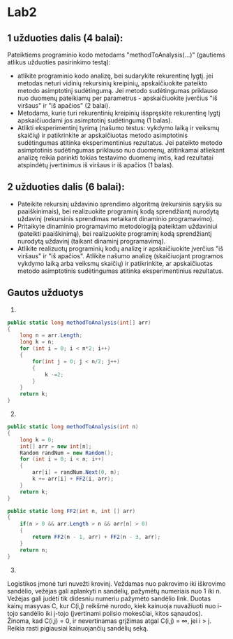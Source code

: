 # Lab2

## 1 užduoties dalis (4 balai):
Pateiktiems programinio kodo metodams "methodToAnalysis(...)" (gautiems atlikus užduoties pasirinkimo testą):
* atlikite programinio kodo analizę, bei sudarykite rekurentinę lygtį. jei metodas neturi vidinių rekursinių kreipinių, apskaičiuokite pateikto metodo asimptotinį sudėtingumą. Jei metodo sudėtingumas priklauso nuo duomenų pateikiamų per parametrus - apskaičiuokite įverčius "iš viršaus" ir "iš apačios" (2 balai).
* Metodams, kurie turi rekurentinių kreipinių išspręskite rekurentinę lygtį apskaičiuodami jos asimptotinį sudėtingumą (1 balas).
* Atlikti eksperimentinį tyrimą (našumo testus: vykdymo laiką ir veiksmų skaičių) ir patikrinkite ar apskaičiuotas metodo asimptotinis sudėtingumas atitinka eksperimentinius rezultatus. Jei pateikto metodo asimptotinis sudėtingumas priklauso nuo duomenų, atitinkamai atliekant analizę reikia parinkti tokias testavimo duomenų imtis, kad rezultatai atspindėtų įvertinimus iš viršaus ir iš apačios (1 balas).

## 2 užduoties dalis (6 balai):
* Pateikite rekursinį uždavinio sprendimo algoritmą (rekursinis sąryšis su paaiškinimais), bei realizuokite programinį kodą sprendžiantį nurodytą uždavinį (rekursinis sprendimas netaikant dinaminio programavimo).
* Pritaikyte dinaminio programavimo metodologiją pateiktam uždaviniui (pateikti paaiškinimą), bei realizuokite programinį kodą sprendžiantį nurodytą uždavinį (taikant dinaminį programavimą).
* Atlikite realizuotų programinių kodų analizę ir apskaičiuokite įverčius "iš viršaus" ir "iš apačios". Atlikite našumo analizę (skaičiuojant programos vykdymo laiką arba veiksmų skaičių) ir patikrinkite, ar apskaičiuotas metodo asimptotinis sudėtingumas atitinka eksperimentinius rezultatus.

## Gautos užduotys
1. 
```C#
public static long methodToAnalysis(int[] arr)
{
    long n = arr.Length;
    long k = n;
    for (int i = 0; i < n*2; i++)
    {
        for(int j = 0; j < n/2; j++)
        {
            k -=2;
        }
    }
    return k;
}
```

2. 
```C#
public static long methodToAnalysis(int n)
{
    long k = 0;
    int[] arr = new int[n];
    Random randNum = new Random();
    for (int i = 0; i < n; i++)
    {
        arr[i] = randNum.Next(0, n);
        k += arr[i] + FF2(i, arr);
    }
    return k;
}

public static long FF2(int n, int [] arr)
{
    if(n > 0 && arr.Length > n && arr[n] > 0)
    {
        return FF2(n - 1, arr) + FF2(n - 3, arr);
    }
    return n;
}
```
3. 
Logistikos įmonė turi nuvežti krovinį. Veždamas nuo pakrovimo iki iškrovimo sandėlio, vežėjas gali aplankyti n sandėlių, pažymėtų numeriais nuo 1 iki n. Vežėjas gali judėti tik didesniu numeriu pažymėto sandėlio link. Duotas kainų masyvas C, kur C(i,j) reikšmė nurodo, kiek kainuoja nuvažiuoti nuo i-tojo sandėlio iki j-tojo (įvertinami poilsio mokesčiai, kitos sąnaudos). Žinoma, kad C(i,j) = 0, ir nevertinamas grįžimas atgal C(i,j) = ∞, jei i > j. Reikia rasti pigiausiai kainuojančių sandėlių seką.

